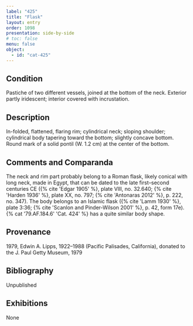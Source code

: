 ```yaml
---
label: "425"
title: "Flask"
layout: entry
order: 1098
presentation: side-by-side
# toc: false
menu: false
object:
  - id: "cat-425"
---
```


## Condition

Pastiche of two different vessels, joined at the bottom of the neck. Exterior partly iridescent; interior covered with incrustation.

## Description

In-folded, flattened, flaring rim; cylindrical neck; sloping shoulder; cylindrical body tapering toward the bottom; slightly concave bottom. Round mark of a solid pontil (W. 1.2 cm) at the center of the bottom.

## Comments and Comparanda

The neck and rim part probably belong to a Roman flask, likely conical with long neck, made in Egypt, that can be dated to the late first–second centuries CE ({% cite 'Edgar 1905' %}, plate VIII, no. 32.640; {% cite 'Harden 1936' %}, plate XX, no. 797; {% cite 'Antonaras 2012' %}, p. 222, no. 347). The body belongs to an Islamic flask ({% cite 'Lamm 1930' %}, plate 3:36; {% cite 'Scanlon and Pinder-Wilson 2001' %}, p. 42, form 17e). {% cat '79.AF.184.6' 'Cat. 424' %} has a quite similar body shape.

## Provenance

1979, Edwin A. Lipps, 1922–1988 (Pacific Palisades, California), donated to the J. Paul Getty Museum, 1979

## Bibliography

Unpublished

## Exhibitions

None